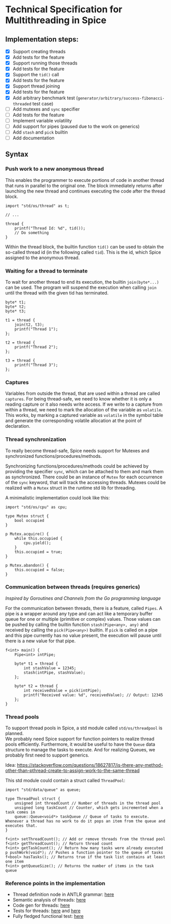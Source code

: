 # Technical Specification for Multithreading in Spice

## Implementation steps:

- [x] Support creating threads
- [x] Add tests for the feature
- [x] Support running those threads
- [x] Add tests for the feature
- [x] Support the `tid()` call
- [x] Add tests for the feature
- [x] Support thread joining
- [x] Add tests for the feature
- [x] Add arbitrary benchmark test (`generator/arbitrary/success-fibonacci-threaded` test case)
- [ ] Add mutexes and `sync` specifier
- [ ] Add tests for the feature
- [ ] Implement variable volatility
- [ ] Add support for pipes (paused due to the work on generics)
- [ ] Add `stash` and `pick` builtin
- [ ] Add documentation

## Syntax

### Push work to a new anonymous thread
This enables the programmer to execute portions of code in another thread that runs in parallel to the original one. The block
immediately returns after launching the new thread and continues executing the code after the thread block.

```spice
import "std/os/thread" as t;

// ...

thread {
    printf("Thread Id: %d", tid());
    // Do something
}
```

Within the thread block, the builtin function `tid()` can be used to obtain the so-called thread id (in the following called `tid`).
This is the id, which Spice assigned to the anonymous thread.

### Waiting for a thread to terminate
To wait for another thread to end its execution, the builtin `join(byte*...)` can be used. The program will suspend the execution
when calling `join` until the thread with the given tid has terminated.

```spice
byte* t1;
byte* t2;
byte* t3;

t1 = thread {
    join(t2, t3);
    printf("Thread 1");
};

t2 = thread {
    printf("Thread 2");
};

t3 = thread {
    printf("Thread 3");
};
```

### Captures
Variables from outside the thread, that are used within a thread are called `captures`. For being thread-safe, we need to know
whether it is only a reading capture or it also needs write access. If we write to a capture from within a thread, we need to mark
the allocation of the variable as `volatile`. This works, by marking a captured variable as `volatile` in the symbol table and
generate the corresponding volatile allocation at the point of declaration.

### Thread synchronization
To really become thread-safe, Spice needs support for Mutexes and synchronized functions/procedures/methods.

Synchronizing functions/procedures/methods could be achieved by providing the specifier `sync`, which can be attached to them and
mark them as synchronized. There could be an instance of `Mutex` for each occurrence of the `sync` keyword, that will track the
accessing threads. Mutexes could be realized with a `Mutex` struct in the runtime std lib for threading.

A minimalistic implementation could look like this:

```spice
import "std/os/cpu" as cpu;

type Mutex struct {
	bool occupied
}

p Mutex.acquire() {
	while this.occupied {
		cpu.yield();
	}
	this.occupied = true;
}

p Mutex.abandon() {
	this.occupied = false;
}
```

### Communication between threads (requires generics)
_Inspired by Goroutines and Channels from the Go programming language_

For the communication between threads, there is a feature, called `Pipes`. A pipe is a wrapper around any type and can act like a
temporary buffer queue for one or multiple (primitive or complex) values. Those values can be pushed by calling the builtin
function `stash(Pipe<any>, any)` and received by calling the `pick(Pipe<any>)` builtin. If `pick` is called on a pipe and this pipe
currently has no value present, the execution will pause until there is a new value for that pipe. 

```spice
f<int> main() {
    Pipe<int> intPipe;
    
    byte* t1 = thread {
        int stashValue = 12345;
        stash(intPipe, stashValue);
    };
    
    byte* t2 = thread {
        int receivedValue = pick(intPipe);
        printf("Received value: %d", receivedValue); // Output: 12345
    };
}
```

### Thread pools
To support thread pools in Spice, a std module called `std/os/threadpool` is planned. <br>
We probably need Spice support for function pointers to realize thread pools efficiently. Furthermore, it would be useful to have
the `Queue` data structure to manage the tasks to execute. And for realizing Queues, we probably first need to support generics.

Idea: https://stackoverflow.com/questions/18627817/is-there-any-method-other-than-pthread-create-to-assign-work-to-the-same-thread

This std module could contain a struct called `ThreadPool`:

```spice
import "std/data/queue" as queue;

type ThreadPool struct {
	unsigned int threadCount // Number of threads in the thread pool
	unsigned long taskCount // Counter, which gets incremented when a task comes in
	queue::Queue<void*> taskQueue // Queue of tasks to execute. Whenever a thread has no work to do it pops an item from the queue and executes that.
}

f<int> setThreadCount(); // Add or remove threads from the thread pool
f<int> getThreadCount(); // Return thread count
f<int> getTaskCount(); // Return how many tasks were already executed
p pushWork(void*); // Pushes a function pointer to the queue of tasks
f<bool> hasTasks(); // Returns true if the task list contains at least one item
f<int> getQueueSize(); // Returns the number of items in the task queue
```

### Reference points in the implementation

- Thread definition node in ANTLR grammar: [here](https://github.com/spicelang/spice/blob/main/src/grammar/Spice.g4#L14)
- Semantic analysis of threads: [here](https://github.com/spicelang/spice/blob/main/src/analyzer/AnalyzerVisitor.cpp#L730)
- Code gen for threads: [here](https://github.com/spicelang/spice/blob/main/src/generator/GeneratorVisitor.cpp#L605)
- Tests for threads: [here](https://github.com/spicelang/spice/tree/main/test/test-files/analyzer/threads) and [here](https://github.com/spicelang/spice/tree/main/test/test-files/generator/threads)
- Fully fledged functional test: [here](https://github.com/spicelang/spice/tree/main/test/test-files/generator/arbitrary/success-fibonacci-threaded)